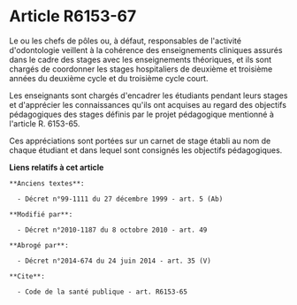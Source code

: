 # Article R6153-67

Le ou les chefs de pôles ou, à défaut, responsables de l'activité d'odontologie veillent à la cohérence des enseignements
cliniques assurés dans le cadre des stages avec les enseignements théoriques, et ils sont chargés de coordonner les stages
hospitaliers de deuxième et troisième années du deuxième cycle et du troisième cycle court. 

Les enseignants sont chargés d'encadrer les étudiants pendant leurs stages et d'apprécier les connaissances qu'ils ont
acquises au regard des objectifs pédagogiques des stages définis par le projet pédagogique mentionné à l'article R. 6153-65. 

Ces appréciations sont portées sur un carnet de stage établi au nom de chaque étudiant et dans lequel sont consignés les
objectifs pédagogiques.

**Liens relatifs à cet article**

	**Anciens textes**:

	  - Décret n°99-1111 du 27 décembre 1999 - art. 5 (Ab)

	**Modifié par**:

	  - Décret n°2010-1187 du 8 octobre 2010 - art. 49

	**Abrogé par**:

	  - Décret n°2014-674 du 24 juin 2014 - art. 35 (V)

	**Cite**:

	  - Code de la santé publique - art. R6153-65
